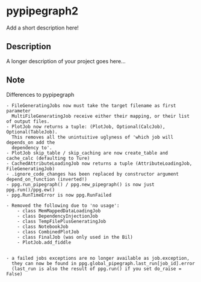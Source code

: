 # pypipegraph2


Add a short description here!


## Description

A longer description of your project goes here...


## Note

Differences to pypipegraph

	- FileGeneratingJobs now must take the target filename as first parameter
	  MultiFileGeneratingJob receive either their mapping, or their list of output files.
	- PlotJob now returns a tuple: (PlotJob, Optional(CalcJob), Optional(TableJob).
	  This removes all the unintuitive uglyness of 'which job will depends_on add the
	  dependency to'.
	- PlotJob skip_table / skip_caching are now create_table and cache_calc (defaulting to Ture)
	- CachedAttributeLoadingJob now returns a tuple (AttributeLoadingJob, FileGeneratingJob)
	- .ignore_code_changes has been replaced by constructor argument depend_on_function (inverted!)
	- ppg.run_pipegraph() / ppg.new_pipegraph() is now just ppg.run()/ppg.ew()
	- ppg.RunTimeError is now ppg.RunFailed

	- Removed the following due to 'no usage':
		- class MemMappedDataLoadingJob
		- class DependencyInjectionJob 
		- class TempFilePlusGeneratingJob 
		- class NotebookJob
		- class CombinedPlotJob
		- class FinalJob (was only used in the Bil)
		- PlotJob.add_fiddle

		
	- a failed jobs exceptions are no longer available as job.exception,
      they can now be found in ppg.global_pipegraph.last_run[job_id].error
	  (last_run is also the result of ppg.run() if you set do_raise = False)
